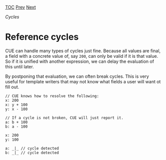 [TOC](Readme.md) [Prev](coalesce.md) [Next](cycleref.md)

_Cycles_

# Reference cycles

CUE can handle many types of cycles just fine.
Because all values are final, a field with a concrete value of, say `200`,
can only be valid if it is that value.
So if it is unified with another expression, we can delay the evaluation of
this until later.

By postponing that evaluation, we can often break cycles.
This is very useful for template writers that may not know what fields
a user will want ot fill out.


<!-- CUE editor -->
```
// CUE knows how to resolve the following:
x: 200
x: y + 100
y: x - 100

// If a cycle is not broken, CUE will just report it.
a: b + 100
b: a - 100
```

<!-- result -->
```
x: 200
y: 100

a: _|_ // cycle detected
b: _|_ // cycle detected
```

